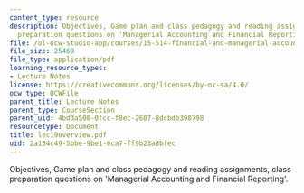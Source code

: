 ```yaml
---
content_type: resource
description: Objectives, Game plan and class pedagogy and reading assignments, class
  preparation questions on 'Managerial Accounting and Financial Reporting'.
file: /ol-ocw-studio-app/courses/15-514-financial-and-managerial-accounting-summer-2003/2a154c495bbe9be16ca7ff9b23a8bfec_lec19overview.pdf
file_size: 25469
file_type: application/pdf
learning_resource_types:
- Lecture Notes
license: https://creativecommons.org/licenses/by-nc-sa/4.0/
ocw_type: OCWFile
parent_title: Lecture Notes
parent_type: CourseSection
parent_uid: 4bd3a508-0fcc-f8ec-2607-8dcbdb398798
resourcetype: Document
title: lec19overview.pdf
uid: 2a154c49-5bbe-9be1-6ca7-ff9b23a8bfec
---
```

Objectives, Game plan and class pedagogy and reading assignments, class preparation questions on 'Managerial Accounting and Financial Reporting'.